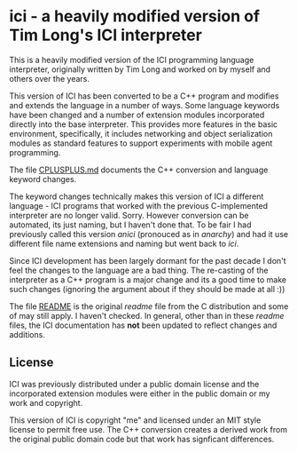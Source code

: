 # ici - a heavily modified version of Tim Long's ICI interpreter

This is a heavily modified version of the ICI programming language
interpreter, originally written by Tim Long and worked on by myself
and others over the years.

This version of ICI has been converted to be a C++ program and
modifies and extends the language in a number of ways. Some language
keywords have been changed and a number of extension modules
incorporated directly into the base interpreter. This provides more
features in the basic environment, specifically, it includes
networking and object serialization modules as standard features to
support experiments with mobile agent programming.

The file [CPLUSPLUS.md](CPLUSPLUS.md) documents the C++ conversion and
language keyword changes.

The keyword changes technically makes this version of ICI a different
language - ICI programs that worked with the previous C-implemented
interpreter are no longer valid. Sorry. However conversion can be
automated, its just naming, but I haven't done that. To be fair I had
previously called this version _anici_ (pronouced as in _anarchy_) and
had it use different file name extensions and naming but went back
to _ici_.

Since ICI development has been largely dormant for the past decade I
don't feel the changes to the language are a bad thing. The re-casting
of the interpreter as a C++ program is a major change and its a good
time to make such changes (ignoring the argument about if they should
be made at all :))

The file [README](README) is the original _readme_ file from the C
distribution and some of may still apply. I haven't checked. In
general, other than in these _readme_ files, the ICI documentation has
**not** been updated to reflect changes and additions.

## License

ICI was previously distributed under a public domain license and the
incorporated extension modules were either in the public domain or my
work and copyright.

This version of ICI is copyright "me" and licensed under an MIT style
license to permit free use. The C++ conversion creates a derived work
from the original public domain code but that work has signficant
differences.
